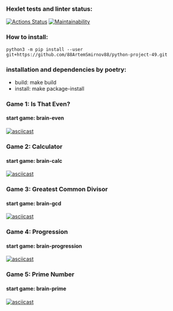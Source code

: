 ### Hexlet tests and linter status:
[![Actions Status](https://github.com/88ArtemSmirnov88/python-project-49/workflows/hexlet-check/badge.svg)](https://github.com/88ArtemSmirnov88/python-project-49/actions)
[![Maintainability](https://api.codeclimate.com/v1/badges/690c101b622ca0a1fdd0/maintainability)](https://codeclimate.com/github/88ArtemSmirnov88/python-project-49/maintainability)
### How to install:
`python3 -m pip install --user git+https://github.com/88ArtemSmirnov88/python-project-49.git`
### installation and dependencies by poetry:
* build: make build
* install: make package-install
### Game 1: Is That Even?
#### start game: brain-even
[![asciicast](https://asciinema.org/a/LHu3HSoEubVsgT50NyuVPnCH9.png)](https://asciinema.org/a/LHu3HSoEubVsgT50NyuVPnCH9)
### Game 2: Calculator
#### start game: brain-calc
[![asciicast](https://asciinema.org/a/UrMUBViQFYuML9S5yRaFUfaZy.png)](https://asciinema.org/a/UrMUBViQFYuML9S5yRaFUfaZy)
### Game 3: Greatest Common Divisor
#### start game: brain-gcd
[![asciicast](https://asciinema.org/a/ybVcZ68xBCuvdvDTq8asbhWMO.png)](https://asciinema.org/a/ybVcZ68xBCuvdvDTq8asbhWMO)
### Game 4: Progression
#### start game: brain-progression
[![asciicast](https://asciinema.org/a/FEK0nfJrPUufOHzikAaYacCvu.png)](https://asciinema.org/a/FEK0nfJrPUufOHzikAaYacCvu)
### Game 5: Prime Number
#### start game: brain-prime
[![asciicast](https://asciinema.org/a/6S9WHPEucUjrlts83U72DQQBM.png)](https://asciinema.org/a/6S9WHPEucUjrlts83U72DQQBM)